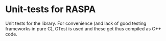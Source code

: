 # Unit-tests for RASPA

Unit tests for the library. For convenience (and lack of good testing frameworks in pure C),
GTest is used and these get thus compiled as C++ code.
